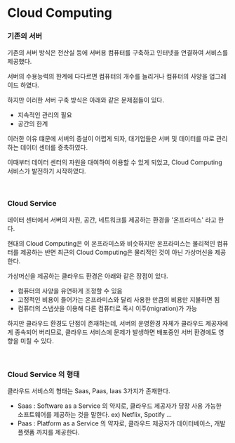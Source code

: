 # Cloud Computing

### 기존의 서버
기존의 서버 방식은 전산실 등에 서버용 컴퓨터를 구축하고 인터넷을 연결하여 서비스를 제공했다.

서버의 수용능력의 한계에 다다르면 컴퓨터의 개수를 늘리거나 컴퓨터의 사양을 업그레이드 하였다.

하지만 이러한 서버 구축 방식은 아래와 같은 문제점들이 있다.

* 지속적인 관리의 필요
* 공간의 한계 

이러한 이유 떄문에 서버의 증설이 어렵게 되자, 대기업들은 서버 및 데이터를 따로 관리하는 데이터 센터를 증축하였다.

이때부터 데이터 센터의 자원을 대여하여 이용할 수 있게 되었고, Cloud Computing 서비스가 발전하기 시작하였다.

<br>

### Cloud Service
데이터 센터에서 서버의 자원, 공간, 네트워크를 제공하는 환경을 '온프라미스' 라고 한다.

현대의 Cloud Computing은 이 온프라미스와 비슷하지만
온프라미스는 물리적인 컴퓨터를 제공하는 반면 최근의 Cloud Computing은 물리적인 것이 아닌 가상머신을 제공한다.

가상머신을 제공하는 클라우드 환경은 아래와 같은 장점이 있다.

* 컴퓨터의 사양을 유연하게 조정할 수 있음
* 고정적인 비용이 들어가는 온프라미스와 달리 사용한 만큼의 비용만 지불하면 됨
*  컴퓨터의 스냅샷을 이용해 다른 컴퓨터로 즉시 이주(migration)가 가능

하지만 클라우드 환경도 단점이 존재하는데, 서버의 운영환경 자체가 클라우드 제공자에게 종속되어 버리므로, 
클라우드 서비스에 문제가 발생하면 배포중인 서버 환경에도 영향을 미칠 수 있다.

<br>

### Cloud Service 의 형태

클라우드 서비스의 형태는 Saas, Paas, Iaas 3가지가 존재한다.

* Saas : Software as a Service 의 약지로, 클라우드 제공자가 당장 사용 가능한 소프트웨어를 제공하는 것을 말한다.
         ex) Netflix, Spotify ...
* Paas : Platform as a Service 의 약자로, 클라우드 제공자가 데이터베이스, 개발 플랫폼 까지를 제공한다.
